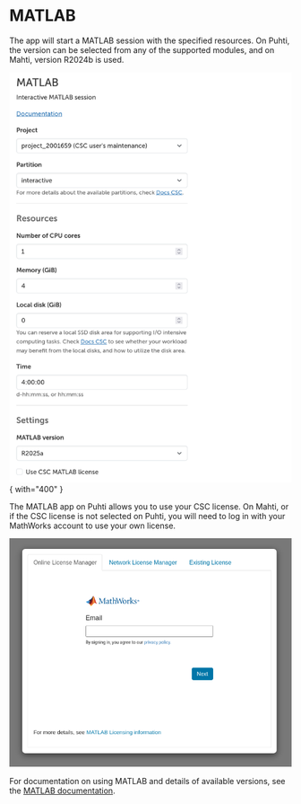 # MATLAB

<!-- TODO: redirect to apps/matlab.md, remove the page -->

The app will start a MATLAB session  with the specified resources.
On Puhti, the version can be selected from any of the supported modules, and on Mahti, version R2024b is used.

![MATLAB form options](../../img/ood_matlab_form.png){ with="400" }

The MATLAB app on Puhti allows you to use your CSC license. On Mahti, or if the CSC license is not
selected on Puhti, you will need to log in with your MathWorks account to use your own license.

![MATLAB form options](../../img/ood_matlab_license.png)

For documentation on using MATLAB and details of available versions, see the [MATLAB documentation](../../apps/matlab.md).
